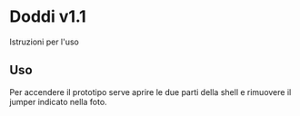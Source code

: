 # Doddi v1.1
Istruzioni per l'uso

## Uso
Per accendere il prototipo serve aprire le due parti della shell e rimuovere il jumper indicato nella foto.
